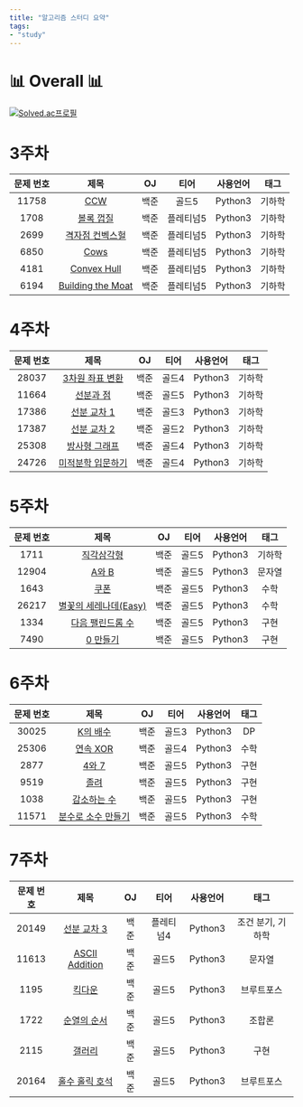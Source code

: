 ```yaml
---
title: "알고리즘 스터디 요약"
tags:
- "study"
---
```


# 📊 Overall 📊
[![Solved.ac프로필](http://mazassumnida.wtf/api/v2/generate_badge?boj=bmchun00)](https://solved.ac/bmchun00)

# 3주차

|문제 번호|제목|OJ|티어|사용언어|태그
|:---:|:---:|:---:|:---:|:---:|:---:|
|11758|[CCW](https://bmchun00.github.io/alstu26/)|백준|골드5|Python3|기하학|
|1708|[볼록 껍질](https://bmchun00.github.io/alstu27/)|백준|플레티넘5|Python3|기하학|
|2699|[격자점 컨벡스헐](https://bmchun00.github.io/alstu28/)|백준|플레티넘5|Python3|기하학|
|6850|[Cows](https://bmchun00.github.io/alstu29/)|백준|플레티넘5|Python3|기하학|
|4181|[Convex Hull](https://bmchun00.github.io/alstu30/)|백준|플레티넘5|Python3|기하학|
|6194|[Building the Moat](https://bmchun00.github.io/alstu31/)|백준|플레티넘5|Python3|기하학|

# 4주차

|문제 번호|제목|OJ|티어|사용언어|태그
|:---:|:---:|:---:|:---:|:---:|:---:|
|28037|[3차원 좌표 변환](https://bmchun00.github.io/alstu32/)|백준|골드4|Python3|기하학|
|11664|[선분과 점](https://bmchun00.github.io/alstu33/)|백준|골드5|Python3|기하학|
|17386|[선분 교차 1](https://bmchun00.github.io/alstu34/)|백준|골드3|Python3|기하학|
|17387|[선분 교차 2](https://bmchun00.github.io/alstu35/)|백준|골드2|Python3|기하학|
|25308|[방사형 그래프](https://bmchun00.github.io/alstu36/)|백준|골드4|Python3|기하학|
|24726|[미적분학 입문하기](https://bmchun00.github.io/alstu37/)|백준|골드4|Python3|기하학|

# 5주차

|문제 번호|제목|OJ|티어|사용언어|태그
|:---:|:---:|:---:|:---:|:---:|:---:|
|1711|[직각삼각형](https://bmchun00.github.io/alstu38/)|백준|골드5|Python3|기하학|
|12904|[A와 B](https://bmchun00.github.io/alstu39/)|백준|골드5|Python3|문자열|
|1643|[쿠폰](https://bmchun00.github.io/alstu40/)|백준|골드5|Python3|수학|
|26217|[별꽃의 세레나데(Easy)](https://bmchun00.github.io/alstu41/)|백준|골드5|Python3|수학|
|1334|[다음 팰린드롬 수](https://bmchun00.github.io/alstu42/)|백준|골드5|Python3|구현|
|7490|[0 만들기](https://bmchun00.github.io/alstu43/)|백준|골드5|Python3|구현|

# 6주차

|문제 번호|제목|OJ|티어|사용언어|태그
|:---:|:---:|:---:|:---:|:---:|:---:|
|30025|[K의 배수](https://bmchun00.github.io/alstu44/)|백준|골드3|Python3|DP|
|25306|[연속 XOR](https://bmchun00.github.io/alstu45/)|백준|골드4|Python3|수학|
|2877|[4와 7](https://bmchun00.github.io/alstu46/)|백준|골드5|Python3|구현|
|9519|[졸려](https://bmchun00.github.io/alstu47/)|백준|골드5|Python3|구현|
|1038|[감소하는 수](https://bmchun00.github.io/alstu48/)|백준|골드5|Python3|구현|
|11571|[분수로 소수 만들기](https://bmchun00.github.io/alstu49/)|백준|골드5|Python3|수학|

# 7주차

|문제 번호|제목|OJ|티어|사용언어|태그
|:---:|:---:|:---:|:---:|:---:|:---:|
|20149|[선분 교차 3](https://bmchun00.github.io/alstu50/)|백준|플레티넘4|Python3|조건 분기, 기하학|
|11613|[ASCII Addition](https://bmchun00.github.io/alstu51/)|백준|골드5|Python3|문자열|
|1195|[킥다운](https://bmchun00.github.io/alstu52/)|백준|골드5|Python3|브루트포스|
|1722|[순열의 순서](https://bmchun00.github.io/alstu53/)|백준|골드5|Python3|조합론|
|2115|[갤러리](https://bmchun00.github.io/alstu54/)|백준|골드5|Python3|구현|
|20164|[홀수 홀릭 호석](https://bmchun00.github.io/alstu55/)|백준|골드5|Python3|브루트포스|